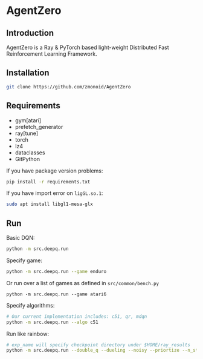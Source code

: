 # AgentZero

## Introduction

AgentZero is a Ray & PyTorch based light-weight Distributed Fast Reinforcement Learning Framework.


## Installation
```bash
git clone https://github.com/zmonoid/AgentZero
```

## Requirements
 - gym[atari]
 - prefetch_generator
 - ray[tune]
 - torch
 - lz4
 - dataclasses
 - GitPython
 
If you have package version problems:
```bash
pip install -r requirements.txt
```
 
If you have import error on  ```ligGL.so.1```:
```bash
sudo apt install libgl1-mesa-glx
```

## Run

Basic DQN:
```bash
python -m src.deepq.run
```

Specify game:
```bash
python -m src.deepq.run --game enduro
```
Or run over a list of games as defined in ```src/common/bench.py```
```
python -m src.deepq.run --game atari6
```
Specify algorithms:
```bash
# Our current implementation includes: c51, qr, mdqn
python -m src.deepq.run --algo c51
```

Run like rainbow:
```bash
# exp_name will specify checkpoint directory under $HOME/ray_results
python -m src.deepq.run --double_q --dueling --noisy --priortize --n_step 3 --game atari6 --algo c51 --exp_name atari_rainbow
```

